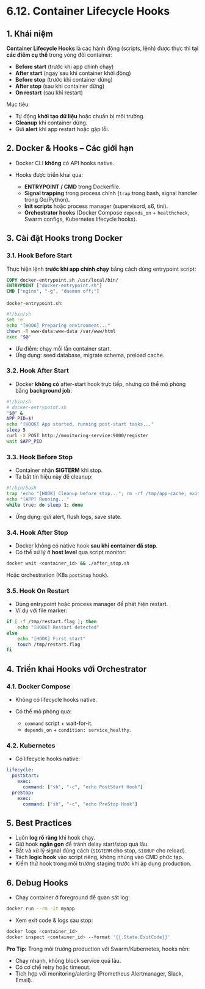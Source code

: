 # 6.12. Container Lifecycle Hooks

## **1. Khái niệm**

**Container Lifecycle Hooks** là các hành động (scripts, lệnh) được thực thi **tại các điểm cụ thể** trong vòng đời container:

* **Before start** (trước khi app chính chạy)
* **After start** (ngay sau khi container khởi động)
* **Before stop** (trước khi container dừng)
* **After stop** (sau khi container dừng)
* **On restart** (sau khi restart)

Mục tiêu:

* Tự động **khởi tạo dữ liệu** hoặc chuẩn bị môi trường.
* **Cleanup** khi container dừng.
* Gửi **alert** khi app restart hoặc gặp lỗi.

## **2. Docker & Hooks – Các giới hạn**

* Docker CLI **không** có API hooks native.
* Hooks được triển khai qua:

  * **ENTRYPOINT / CMD** trong Dockerfile.
  * **Signal trapping** trong process chính (`trap` trong bash, signal handler trong Go/Python).
  * **Init scripts** hoặc process manager (supervisord, s6, tini).
  * **Orchestrator hooks** (Docker Compose `depends_on` + `healthcheck`, Swarm configs, Kubernetes lifecycle hooks).

## **3. Cài đặt Hooks trong Docker**

### **3.1. Hook Before Start**

Thực hiện lệnh **trước khi app chính chạy** bằng cách dùng entrypoint script:

```dockerfile
COPY docker-entrypoint.sh /usr/local/bin/
ENTRYPOINT ["docker-entrypoint.sh"]
CMD ["nginx", "-g", "daemon off;"]
```

`docker-entrypoint.sh`:

```bash
#!/bin/sh
set -e
echo "[HOOK] Preparing environment..."
chown -R www-data:www-data /var/www/html
exec "$@"
```

* Ưu điểm: chạy mỗi lần container start.
* Ứng dụng: seed database, migrate schema, preload cache.

### **3.2. Hook After Start**

* Docker **không có** after-start hook trực tiếp, nhưng có thể mô phỏng bằng **background job**:

```bash
#!/bin/sh
# docker-entrypoint.sh
"$@" &
APP_PID=$!
echo "[HOOK] App started, running post-start tasks..."
sleep 5
curl -X POST http://monitoring-service:9000/register
wait $APP_PID
```
### **3.3. Hook Before Stop**

* Container nhận **SIGTERM** khi stop.
* Ta bắt tín hiệu này để cleanup:

```bash
#!/bin/bash
trap 'echo "[HOOK] Cleanup before stop..."; rm -rf /tmp/app-cache; exit 0' SIGTERM SIGINT
echo "[APP] Running..."
while true; do sleep 1; done
```

* Ứng dụng: gửi alert, flush logs, save state.
### **3.4. Hook After Stop**

* Docker không có native hook **sau khi container đã stop**.
* Có thể xử lý ở **host level** qua script monitor:

```bash
docker wait <container_id> && ./after_stop.sh
```

Hoặc orchestration (K8s `postStop` hook).
### **3.5. Hook On Restart**

* Dùng entrypoint hoặc process manager để phát hiện restart.
* Ví dụ với file marker:

```bash
if [ -f /tmp/restart.flag ]; then
    echo "[HOOK] Restart detected"
else
    echo "[HOOK] First start"
    touch /tmp/restart.flag
fi
```
## **4. Triển khai Hooks với Orchestrator**

### **4.1. Docker Compose**

* Không có lifecycle hooks native.
* Có thể mô phỏng qua:

  * `command` script + wait-for-it.
  * `depends_on` + `condition: service_healthy`.

### **4.2. Kubernetes**

* Có lifecycle hooks native:

```yaml
lifecycle:
  postStart:
    exec:
      command: ["sh", "-c", "echo PostStart Hook"]
  preStop:
    exec:
      command: ["sh", "-c", "echo PreStop Hook"]
```
## **5. Best Practices**

* Luôn **log rõ ràng** khi hook chạy.
* Giữ hook **ngắn gọn** để tránh delay start/stop quá lâu.
* Bắt và xử lý signal đúng cách (`SIGTERM` cho stop, `SIGHUP` cho reload).
* Tách **logic hook** vào script riêng, không nhúng vào CMD phức tạp.
* Kiểm thử hook trong môi trường staging trước khi áp dụng production.
## **6. Debug Hooks**

* Chạy container ở foreground để quan sát log:

```bash
docker run --rm -it myapp
```

* Xem exit code & logs sau stop:

```bash
docker logs <container_id>
docker inspect <container_id> --format '{{.State.ExitCode}}'
```

**Pro Tip:**
Trong môi trường production với Swarm/Kubernetes, hooks nên:

* Chạy nhanh, không block service quá lâu.
* Có cơ chế retry hoặc timeout.
* Tích hợp với monitoring/alerting (Prometheus Alertmanager, Slack, Email).

